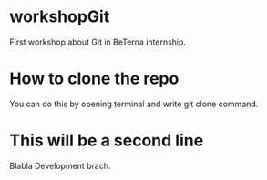 # workshopGit
First workshop about Git in BeTerna internship. 

# How to clone the repo
You can do this by opening terminal and write git clone command. 

# This will be a second line 
Blabla
Development brach. 